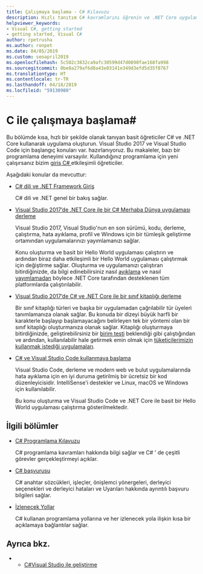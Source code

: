 ```yaml
---
title: Çalışmaya başlama - C# Kılavuzu
description: Hızlı tanıtım C# kavramlarını öğrenin ve .NET Core uygulamaları yazmaya olanak tanıyan kısa ve basit eğitimler bulun.
helpviewer_keywords:
- Visual C#, getting started
- getting started, Visual C#
author: rpetrusha
ms.author: ronpet
ms.date: 04/05/2019
ms.custom: seoapril2019
ms.openlocfilehash: 5c502c3832ca9afc30599d47d0890fae168fa998
ms.sourcegitcommit: 0be8a279af6d8a43e03141e349d3efd5d35f8767
ms.translationtype: HT
ms.contentlocale: tr-TR
ms.lasthandoff: 04/18/2019
ms.locfileid: "59130980"
---
```

# <a name="get-started-with-c"></a>C ile çalışmaya başlama\#

Bu bölümde kısa, hızlı bir şekilde olanak tanıyan basit öğreticiler C# ve .NET Core kullanarak uygulama oluşturun. Visual Studio 2017 ve Visual Studio Code için başlangıç konuları var. hazırlanıyoruz. Bu makaleler, bazı bir programlama deneyimi varsayılır. Kullandığınız programlama için yeni çalışırsanız bizim [giriş C# ](../tutorials/intro-to-csharp/index.md) etkileşimli öğreticiler.

Aşağıdaki konular da mevcuttur:

* [C# dili ve .NET Framework Giriş](introduction-to-the-csharp-language-and-the-net-framework.md)

     C# dili ve .NET genel bir bakış sağlar.

* [Visual Studio 2017’de .NET Core ile bir C# Merhaba Dünya uygulaması derleme](../../core/tutorials/with-visual-studio.md)

   Visual Studio 2017, Visual Studio'nun en son sürümü, kodu, derleme, çalıştırma, hata ayıklama, profil ve Windows için bir tümleşik geliştirme ortamından uygulamalarınızı yayımlamanızı sağlar.

   Konu oluşturma ve basit bir Hello World uygulaması çalıştırın ve ardından biraz daha etkileşimli bir Hello World uygulaması çalıştırmak için değiştirme sağlar. Oluşturma ve uygulamanızı çalıştıran bitirdiğinizde, da bilgi edinebilirsiniz nasıl [ayıklama](../../core/tutorials/debugging-with-visual-studio.md) ve nasıl [yayımlamadan](../../core/tutorials/publishing-with-visual-studio.md) böylece .NET Core tarafından desteklenen tüm platformlarda çalıştırılabilir.

* [Visual Studio 2017’de C# ve .NET Core ile bir sınıf kitaplığı derleme](../../core/tutorials/library-with-visual-studio.md)

   Bir sınıf kitaplığı türleri ve başka bir uygulamadan çağrılabilir tür üyeleri tanımlamanıza olanak sağlar. Bu konuda bir dizeyi büyük harfli bir karakterle başlayıp başlamayacağını belirleyen tek bir yöntemi olan bir sınıf kitaplığı oluşturmanıza olanak sağlar. Kitaplığı oluşturmaya bitirdiğinizde, geliştirebilirsiniz bir [birim testi](../../core/tutorials/testing-library-with-visual-studio.md) beklendiği gibi çalıştığından ve ardından, kullanılabilir hale getirmek emin olmak için [tüketicilerimizin kullanmak istediği uygulamaları](../../core/tutorials/consuming-library-with-visual-studio.md).

* [C# ve Visual Studio Code kullanmaya başlama](../../core/tutorials/with-visual-studio-code.md)

   Visual Studio Code, derleme ve modern web ve bulut uygulamalarında hata ayıklama için en iyi duruma getirilmiş bir ücretsiz bir kod düzenleyicisidir. IntelliSense'i destekler ve Linux, macOS ve Windows için kullanılabilir.

   Bu konu oluşturma ve Visual Studio Code ve .NET Core ile basit bir Hello World uygulaması çalıştırma gösterilmektedir.

## <a name="related-sections"></a>İlgili bölümler

* [C# Programlama Kılavuzu](../../csharp/programming-guide/index.md)

    C# programlama kavramları hakkında bilgi sağlar ve C# ' de çeşitli görevler gerçekleştirmeyi açıklar.

* [C# başvurusu](../../csharp/language-reference/index.md)

    C# anahtar sözcükleri, işleçler, önişlemci yönergeleri, derleyici seçenekleri ve derleyici hataları ve Uyarıları hakkında ayrıntılı başvuru bilgileri sağlar.

* [İzlenecek Yollar](../../csharp/walkthroughs.md)

    C# kullanan programlama yollarına ve her izlenecek yola ilişkin kısa bir açıklamaya bağlantılar sağlar.

## <a name="see-also"></a>Ayrıca bkz.

- * [C#Visual Studio ile geliştirme](/visualstudio/get-started/csharp/)
